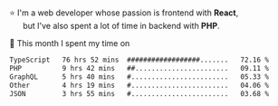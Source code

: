 ⭐ I'm a web developer whose passion is frontend with <b>React</b>,<br/>
&nbsp; &nbsp; &nbsp; but I've also spent a lot of time in backend with <b>PHP</b>.

📅 This month I spent my time on

<!--START_SECTION:waka-->

```txt
TypeScript   76 hrs 52 mins  ##################.......   72.16 %
PHP          9 hrs 42 mins   ##.......................   09.11 %
GraphQL      5 hrs 40 mins   #........................   05.33 %
Other        4 hrs 19 mins   #........................   04.06 %
JSON         3 hrs 55 mins   #........................   03.68 %
```

<!--END_SECTION:waka-->
